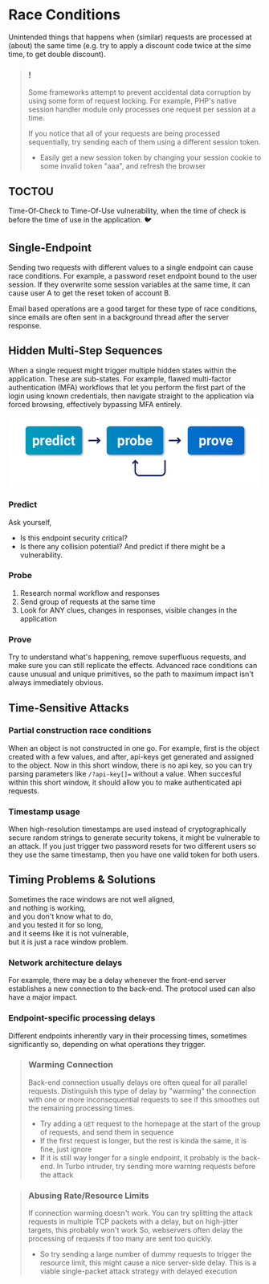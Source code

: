 # Race Conditions
Unintended things that happens when (similar) requests are processed at (about) the same time (e.g. try to apply a discount code twice at the sime time, to get double discount). 

> ### **!**
>Some frameworks attempt to prevent accidental data corruption by using some form of request locking. For example, PHP's native session handler module only processes one request per session at a time.
>
>If you notice that all of your requests are being processed sequentially, try sending each of them using a different session token.
> - Easily get a new session token by changing your session cookie to some invalid token "aaa", and refresh the browser

## TOCTOU
Time-Of-Check to Time-Of-Use vulnerability, when the time of check is before the time of use in the application. :bird: 

## Single-Endpoint
Sending two requests with different values to a single endpoint can cause race conditions. For example, a password reset endpoint bound to the user session. If they overwrite some session variables at the same time, it can cause user A to get the reset token of account B. 

Email based operations are a good target for these type of race conditions, since emails are often sent in a background thread after the server response.

## Hidden Multi-Step Sequences
When a single request might trigger multiple hidden states within the application. These are sub-states. For example, flawed multi-factor authentication (MFA) workflows that let you perform the first part of the login using known credentials, then navigate straight to the application via forced browsing, effectively bypassing MFA entirely.

![Methodology_hidden_multi-step_seq](../images/Methodology_hidden_multi-step_seq.png)

### Predict
Ask yourself,
- Is this endpoint security critical?
- Is there any collision potential?
And predict if there might be a vulnerability.

### Probe
1. Research normal workflow and responses
2. Send group of requests at the same time
3. Look for ANY clues, changes in responses, visible changes in the application

### Prove
Try to understand what's happening, remove superfluous requests, and make sure you can still replicate the effects.
Advanced race conditions can cause unusual and unique primitives, so the path to maximum impact isn't always immediately obvious.

## Time-Sensitive Attacks

### Partial construction race conditions
When an object is not constructed in one go. For example, first is the object created with a few values, and after, api-keys get generated and assigned to the object. Now in this short window, there is no api key, so you can try parsing parameters like `/?api-key[]=` without a value. When succesful within this short window, it should allow you to make authenticated api requests. 

### Timestamp usage
When high-resolution timestamps are used instead of cryptographically secure random strings to generate security tokens, it might be vulnerable to an attack. If you just trigger two password resets for two different users so they use the same timestamp, then you have one valid token for both users. 

## Timing Problems & Solutions
Sometimes the race windows are not well aligned,\
    and nothing is working, \
    and you don't know what to do, \
    and you tested it for so long, \
    and it seems like it is not vulnerable, \
    but it is just a race window problem.

### Network architecture delays
For example, there may be a delay whenever the front-end server establishes a new connection to the back-end. The protocol used can also have a major impact.

### Endpoint-specific processing delays
Different endpoints inherently vary in their processing times, sometimes significantly so, depending on what operations they trigger.

> ### Warming Connection
> Back-end connection usually delays ore often queal for all parallel requests. Distinguish this type of delay by "warming" the connection with one or more inconsequential requests to see if this smoothes out the remaining processing times.
> - Try adding a `GET` request to the homepage at the start of the group of requests, and send them in sequence
> - If the first request is longer, but the rest is kinda the same, it is fine, just ignore
> - If it is still way longer for a single endpoint, it probably is the back-end. In Turbo intruder, try sending more warning requests before the attack

> ### Abusing Rate/Resource Limits
> If connection warming doesn't work. You can try splitting the attack requests in multiple TCP packets with a delay, but on high-jitter targets, this probably won't work
> So, webservers often delay the processing of requests if too many are sent too quickly.
> - So try sending a large number of dummy requests to trigger the resource limit, this might cause a nice server-side delay. This is a viable single-packet attack strategy with delayed execution